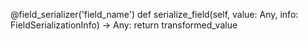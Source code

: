 @field_serializer('field_name')
def serialize_field(self, value: Any, info: FieldSerializationInfo) -> Any:
    return transformed_value